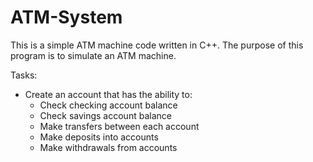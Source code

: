 # ATM-System
This is a simple ATM machine code written in C++. The purpose of this program is to simulate an ATM machine.

Tasks:
- Create an account that has the ability to:
  - Check checking account balance
  - Check savings account balance
  - Make transfers between each account
  - Make deposits into accounts
  - Make withdrawals from accounts
